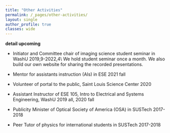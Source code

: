 ```yaml
---
title: "Other Activities"
permalink: /_pages/other-activities/
layout: single
author_profile: true
classes: wide
---
```

__detail upcoming__
- Initiator and Committee chair of imaging science student seminar in WashU      2019,9-2022,4\\
We hold student seminar once a month. We also build our own website for sharing the recorded presentations.


- Mentor for assistants instruction (AIs) in ESE     2021 fall


- Volunteer of portal to the public, Saint Louis Science Center    2020


- Assistant Instructor of ESE 105, Intro to Electrical and Systems Engineering, WashU     2019 all, 2020 fall


- Publicity Minister of Optical Society of America (OSA) in SUSTech    2017-2018

- Peer Tutor of physics for international students in SUSTech    2017-2018